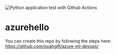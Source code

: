![Python application test with Github Actions](https://github.com/noahgift/azurehello/workflows/Python%20application%20test%20with%20Github%20Actions/badge.svg)

# azurehello

You can create this repo by following the steps here:  https://github.com/noahgift/azure-ml-devops/
